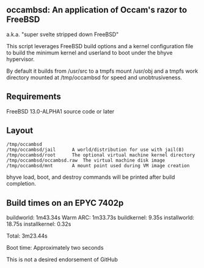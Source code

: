 ## occambsd: An application of Occam's razor to FreeBSD
a.k.a. "super svelte stripped down FreeBSD"

This script leverages FreeBSD build options and a kernel configuration file
to build the minimum kernel and userland to boot under the bhyve hypervisor.

By default it builds from /usr/src to a tmpfs mount /usr/obj and a tmpfs work
directory mounted at /tmp/occambsd for speed and unobtrusiveness.

## Requirements

FreeBSD 13.0-ALPHA1 source code or later

## Layout

```
/tmp/occambsd
/tmp/occambsd/jail		A world/distribution for use with jail(8)
/tmp/occambsd/root		The optional virtual machine kernel directory
/tmp/occambsd/occambsd.raw	The virtual machine disk image
/tmp/occambsd/mnt		A mount point used during VM image creation
```

bhyve load, boot, and destroy commands will be printed after build completion.

## Build times on an EPYC 7402p

buildworld:	1m43.34s Warm ARC: 1m33.73s
buildkernel:	9.35s
installworld:	18.75s
installkernel:	0.32s

Total:		3m23.44s

Boot time:	Approximately two seconds

This is not a desired endorsement of GitHub
